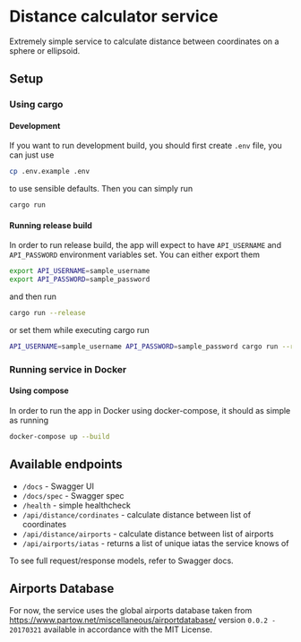 # Distance calculator service

Extremely simple service to calculate distance between coordinates on a sphere or ellipsoid.

## Setup

### Using cargo

#### Development

If you want to run development build, you should first create `.env` file, you can just use

```bash
cp .env.example .env
```

to use sensible defaults. Then you can simply run

```bash
cargo run
```

#### Running release build

In order to run release build, the app will expect to have `API_USERNAME` and `API_PASSWORD` environment variables set. You can either export them

```bash
export API_USERNAME=sample_username
export API_PASSWORD=sample_password
```

and then run

```bash
cargo run --release
```

or set them while executing cargo run

```bash
API_USERNAME=sample_username API_PASSWORD=sample_password cargo run --release
```


### Running service in Docker

#### Using compose

In order to run the app in Docker using docker-compose, it should as simple as running

```bash
docker-compose up --build
```

## Available endpoints

* `/docs` - Swagger UI
* `/docs/spec` - Swagger spec
* `/health` - simple healthcheck
* `/api/distance/cordinates` - calculate distance between list of coordinates
* `/api/distance/airports` - calculate distance between list of airports
* `/api/airports/iatas` - returns a list of unique iatas the service knows of

To see full request/response models, refer to Swagger docs.

## Airports Database

For now, the service uses the global airports database taken from https://www.partow.net/miscellaneous/airportdatabase/ version `0.0.2 - 20170321` available in accordance with the MIT License. 
